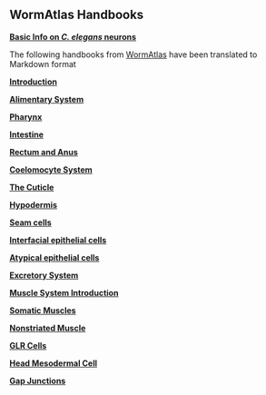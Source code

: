 
## WormAtlas Handbooks

**[Basic Info on _C. elegans_ neurons](BasicCellInfo.md)**
 
The following handbooks from [WormAtlas](https://www.wormatlas.org/handbookhome.htm) have been translated to Markdown format

**[Introduction](Introduction.md)**

**[Alimentary System](Alimentary_System.md)**

**[Pharynx](Pharynx.md)**

**[Intestine](Intestine.md)**

**[Rectum and Anus](Rectum_and_Anus.md)**

**[Coelomocyte System](Coelomocyte_System.md)**

**[The Cuticle](The_Cuticle.md)**

**[Hypodermis](Hypodermis.md)**

**[Seam cells](Seam_cells.md)**

**[Interfacial epithelial cells](Interfacial_epithelial_cells.md)**

**[Atypical epithelial cells](Atypical_epithelial_cells.md)**

**[Excretory System](Excretory_System.md)**

**[Muscle System Introduction](Muscle_System_Introduction.md)**

**[Somatic Muscles](Somatic_Muscles.md)**

**[Nonstriated Muscle](Nonstriated_Muscle.md)**

**[GLR Cells](GLR_Cells.md)**

**[Head Mesodermal Cell](Head_Mesodermal_Cell.md)**

**[Gap Junctions](Gap_Junctions.md)**

